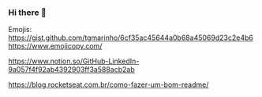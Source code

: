 ### Hi there 👋

<!--
**igormartins4/igormartins4** is a ✨ _special_ ✨ repository because its `README.md` (this file) appears on your GitHub profile.

Here are some ideas to get you started:

- 🔭 I’m currently working on ...
- 🌱 I’m currently learning ...
- 👯 I’m looking to collaborate on ...
- 🤔 I’m looking for help with ...
- 💬 Ask me about ...
- 📫 How to reach me: ...
- 😄 Pronouns: ...
- ⚡ Fun fact: ...
-->

Emojis:
https://gist.github.com/tgmarinho/6cf35ac45644a0b68a45069d23c2e4b6
https://www.emojicopy.com/

https://www.notion.so/GitHub-LinkedIn-9a057f4f92ab4392903ff3a588acb2ab

https://blog.rocketseat.com.br/como-fazer-um-bom-readme/
